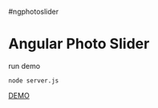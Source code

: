 #ngphotoslider

Angular Photo Slider
====================
run demo
```shell
node server.js
````
[DEMO](http://178.62.244.43:8182/)

